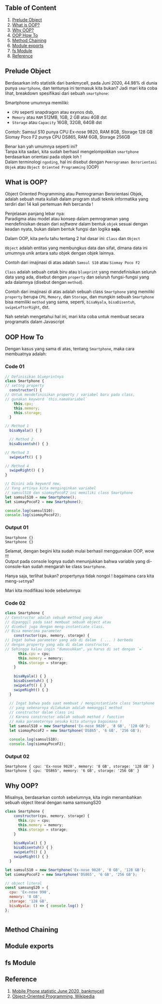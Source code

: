 ## Table of Content
1. [Prelude Object](#prelude-oop)
1. [What is OOP?](#what-is-oop)
1. [Why OOP?](#why-oop)
1. [OOP How To](#oop-how-to)
1. [Method Chaining](#method-chaining)
1. [Module exports](#module-exports)
1. [fs Module](#fs-module)
1. [Reference](#reference)

## Prelude Object
Berdasarkan info statistik dari bankmycell, pada Juni 2020, 44.98% di dunia 
punya `smartphone`, dan tentunya ini termasuk kita bukan? Jadi mari kita coba 
lihat, breakdown spesifikasi dari sebuah `smartphone`: 

Smartphone umumnya memiliki: 
* `CPU` seperti snapdragon atau exynos dsb, 
* `Memory` atau `RAM` 512MB, 1GB, 2 GB atau 4GB dst 
* `Storage` atau `Capacity` 16GB, 32GB, 64GB dst

Contoh:
Samsul S10 punya CPU Ex-nose 9820, RAM 8GB, Storage 128 GB
Siomay Poco F2 punya CPU DS865, RAM 6GB, Storage 256GB

Benar kan yah umumnya seperti ini?  
Tanpa kita sadari, kita sudah berhasil mengelompokkan `smartphone` berdasarkan
orientasi pada objek loh !  
Dalam terminologi `ngoding`, hal ini disebut dengan 
`Pemrograman Berorientasi Objek` atau `Object Oriented Programming` (OOP)

## What is OOP?
Object Oriented Programming atau Pemrograman Berorientasi Objek, adalah sebuah 
mata kuliah dalam program studi teknik informatika yang terdiri dari 14 kali 
pertemuan #eh bercanda !  

Penjelasan panjang lebar nya:  
Paradigma atau model atau konsep dalam pemrograman yang mendefinisikan desain 
dari *software* dalam bentuk `objek` sesuai dengan keadan nyata, bukan dalam 
bentuk fungsi dan logika **saja**.  

Dalam OOP, kita perlu tahu tentang 2 hal dasar ini: `Class` dan `Object`  

`Object` adalah entitas yang membungkus data dan sifat, dimana data ini umumnya 
unik antara satu objek dengan objek lainnya.

Contoh dari imajinasi di atas adalah `Samsul S10` atau `Siomay Poco F2`

`Class` adalah sebuah cetak biru atau `blueprint` yang mendefinisikan seluruh 
data yang ada, disebut dengan `property` dan seluruh fungsi-fungsi yang ada 
dalamnya (disebut dengan `method`).

Contoh dari imajinasi di atas adalah sebuah class `Smartphone` yang memiliki
`property` berupa `CPU`, `Memory`, dan `Storage`, dan mungkin sebuah 
`Smartphone` bisa memiliki `method` yang sama, seperti, `bisaNyala`, 
`bisaDisentuh`, `swipeLeftorRight`, dst.

Nah setelah mengetahui hal ini, mari kita coba untuk membuat secara
programatis dalam Javascript

## OOP How To
Dengan kasus yang sama di atas, tentang `Smartphone`, maka cara membuatnya 
adalah:

### Code 01
```javascript
// Definisikan blueprintnya
class Smartphone {
// settng property
  constructor() {
// Untuk mendefinisikan property / variabel baru pada class,
// gunakan keyword `this.namaVariabel`
    this.cpu;
    this.memory;
    this.storage;
  }

// Method 1
  bisaNyala() { }

  // Method 2
  bisaDisentuh() { }

// Method 3
  swipeLeft() { }

// Method 4
  swipeRight() { }
}

// Disini ada keyword new,
// Yang artinya kita menginginkan variabel
// samsulS10 dan siomayPocoF2 ini memiliki class Smartphone
let samsulS10 = new Smartphone();
let siomayPocoF2 = new Smartphone();

console.log(samsulS10);
console.log(siomayPocoF2);
```

### Output 01
```
Smartphone {}
Smartphone {}
```

Selamat, dengan begini kita sudah mulai berhasil menggunakan OOP, wow !!!  
Output pada console lognya sudah menunjukkan bahwa variable yang 
di-console-kan sudah mengarah ke class `Smartphone`.

Hanya saja, terlihat bukan? propertynya tidak nongol !
bagaimana cara kita meng-`set`nya?

Mari kita modifikasi kode sebelumnya:

### Code 02
```javascript
class Smartphone {
// Constructor adalah sebuah method yang akan 
// dipanggil pada saat membuat sebuah object atau 
// disebut juga dengan meng-instantiate class.
// Bisa menerima parameter
    constructor(cpu, memory, storage) {
// Ingat bahwa parameter yang ada di dalam  ( ... ) berbeda
// dengan property yang ada di dalam constructor.
// Sehingga kalau ingin "dumasukkan", ya harus di set dengan `=`
      this.cpu = cpu;
      this.memory = memory;
      this.storage = storage;
    }
  
    bisaNyala() { }
    bisaDisentuh() { }
    swipeLeft() { }
    swipeRight() { }
  }
  
  // Ingat bahwa pada saat membuat / menginstantiate class Smartphone
  // yang sebenarnya dilakukan adalah memanggil method
  // constructor dalam class ini
  // Karena constructor adalah sebuah method / function
  // maka parameternya sesuka kita aturnya bagaimana !
  let samsulS10 = new Smartphone('Ex-nose 9820', '8 GB', '128 GB');
  let siomayPocoF2 = new Smartphone('DS865', '6 GB', '256 GB');
  
  console.log(samsulS10);
  console.log(siomayPocoF2);
```

### Output 02
```
Smartphone { cpu: 'Ex-nose 9820', memory: '8 GB', storage: '128 GB' }
Smartphone { cpu: 'DS865', memory: '6 GB', storage: '256 GB' }
```

## Why OOP?
Misalnya, berdasarkan contoh sebelumnya, kita ingin menambahkan sebuah object
literal dengan nama samsungS20

```javascript
class Smartphone {
    constructor(cpu, memory, storage) {
      this.cpu = cpu;
      this.memory = memory;
      this.storage = storage;
    }
  
    bisaNyala() { }
    bisaDisentuh() { }
    swipeLeft() { }
    swipeRight() { }
  }

let samsulS10 = new Smartphone('Ex-nose 9820', '8 GB', '128 GB');
let siomayPocoF2 = new Smartphone('DS865', '6 GB', '256 GB');

// object literal
const samsungS20 = {
  cpu: 'Ex-nose 990',
  memory: '8 GB',
  storage: '128 GB',
  bisaNyala: () => { console.log() }
};



```

## Method Chaining


## Module exports


## fs Module


## Reference
1. [Mobile Phone statistic June 2020, bankmycell](https://www.bankmycell.com/blog/how-many-phones-are-in-the-world)
1. [Object-Oriented Programming, Wikipedia](https://en.wikipedia.org/wiki/Object-oriented_programming)
